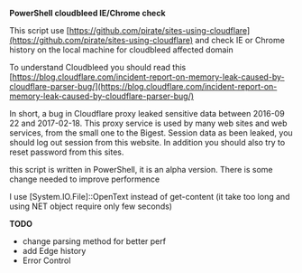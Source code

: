 **PowerShell cloudbleed IE/Chrome check**


This script use [https://github.com/pirate/sites-using-cloudflare](https://github.com/pirate/sites-using-cloudflare) and check IE or Chrome history on the local machine for cloudbleed affected domain


To understand Cloudbleed you should read this [https://blog.cloudflare.com/incident-report-on-memory-leak-caused-by-cloudflare-parser-bug/](https://blog.cloudflare.com/incident-report-on-memory-leak-caused-by-cloudflare-parser-bug/)

In short, a bug in Cloudflare proxy leaked sensitive data between 2016-09 22 and 2017-02-18. This proxy service is used by many web sites and web services, from the small one to the Bigest.
Session data as been leaked, you should log out session from this website. 
In addition you should also try to reset password from this sites. 


this script is written in PowerShell, it is an alpha version. 
There is some change needed to improve performence

I use [System.IO.File]::OpenText instead of get-content (it take too long and using NET object require only few seconds)


**TODO**

* change parsing method for better perf 
* add Edge history
* Error Control